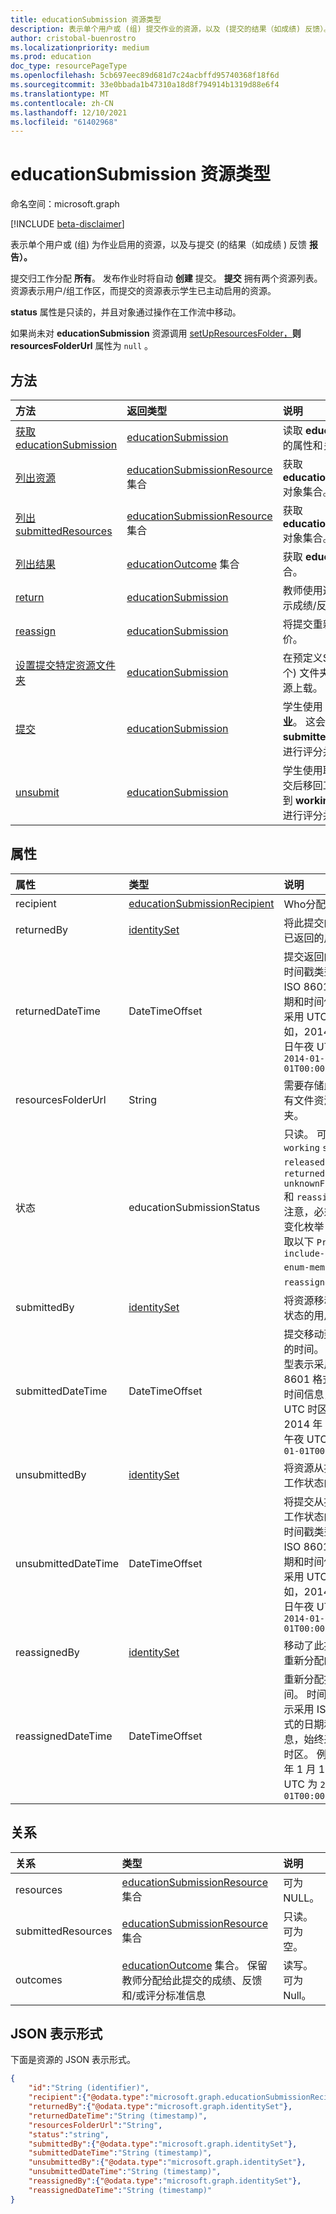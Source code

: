 ```yaml
---
title: educationSubmission 资源类型
description: 表示单个用户或 (组) 提交作业的资源，以及 (提交的结果（如成绩) 反馈）。
author: cristobal-buenrostro
ms.localizationpriority: medium
ms.prod: education
doc_type: resourcePageType
ms.openlocfilehash: 5cb697eec89d681d7c24acbffd95740368f18f6d
ms.sourcegitcommit: 33e0bbada1b47310a18d8f794914b1319d88e6f4
ms.translationtype: MT
ms.contentlocale: zh-CN
ms.lasthandoff: 12/10/2021
ms.locfileid: "61402968"
---
```

# <a name="educationsubmission-resource-type"></a>educationSubmission 资源类型

命名空间：microsoft.graph

[!INCLUDE [beta-disclaimer](../../includes/beta-disclaimer.md)]

表示单个用户或 (组) 为作业启用的资源，以及与提交 (的结果（如成绩 [](educationassignment.md)) 反馈 **报告）。**

提交归工作分配 **所有**。 发布作业时将自动 **创建** 提交。 **提交** 拥有两个资源列表。 资源表示用户/组工作区，而提交的资源表示学生已主动启用的资源。  

**status** 属性是只读的，并且对象通过操作在工作流中移动。 

如果尚未对 **educationSubmission** 资源调用 [setUpResourcesFolder，](../api/educationsubmission-setupResourcesFolder.md)**则 resourcesFolderUrl** 属性为 `null` 。

## <a name="methods"></a>方法

| 方法           | 返回类型    |说明|
|:---------------|:--------|:----------|
|[获取 educationSubmission](../api/educationsubmission-get.md) | [educationSubmission](educationsubmission.md) |读取 **educationSubmission** 对象的属性和关系。|
|[列出资源](../api/educationsubmission-list-resources.md) |[educationSubmissionResource](educationsubmissionresource.md) 集合| 获取 **educationSubmissionResource** 对象集合。|
|[列出 submittedResources](../api/educationsubmission-list-submittedresources.md) |[educationSubmissionResource](educationsubmissionresource.md) 集合| 获取 **educationSubmissionResource** 对象集合。|
|[列出结果](../api/educationsubmission-list-outcomes.md) |[educationOutcome](educationoutcome.md) 集合| 获取 **educationOutcome** 对象集合。|
|[return](../api/educationsubmission-return.md)|[educationSubmission](educationsubmission.md)|教师使用返回来指示可以向学生显示成绩/反馈。|
|[reassign](../api/educationsubmission-reassign.md)|[educationSubmission](educationsubmission.md)|将提交重新分配给学生并反馈评价。|
|[设置提交特定资源文件夹](../api/educationsubmission-setupResourcesFolder.md) |[educationSubmission](educationsubmission.md) | 在预定义SharePoint位置 (创建一个) 文件夹，以将文件作为提交资源上载。 |
|[提交](../api/educationsubmission-submit.md)|[educationSubmission](educationsubmission.md)|学生使用 submit 提交来提交 **作业**。 这会将资源复制到 **submittedResources** 文件夹中进行评分并更新状态。|
|[unsubmit](../api/educationsubmission-unsubmit.md)|[educationSubmission](educationsubmission.md)|学生使用取消提交将提交状态从提交后移回工作。 这会将资源复制到 **workingResources** 文件夹中进行评分并更新状态。|

## <a name="properties"></a>属性
| 属性     | 类型   |说明|
|:---------------|:--------|:----------|
|recipient|[educationSubmissionRecipient](educationsubmissionrecipient.md)|Who分配此提交。|
|returnedBy|[identitySet](identityset.md)|将此提交的状态移至已返回的用户。|
|returnedDateTime|DateTimeOffset|提交返回的时间。 时间戳类型表示采用 ISO 8601 格式的日期和时间信息，始终采用 UTC 时区。 例如，2014 年 1 月 1 日午夜 UTC 为 `2014-01-01T00:00:00Z`|
|resourcesFolderUrl|String|需要存储此提交的所有文件资源的文件夹。|
|状态|educationSubmissionStatus| 只读。 可能的值是 `working` `submitted` `released` ：、、、 `returned` `unknownFutureValue` 和 `reassigned` 。 请注意，必须使用此可变化枚举 (请求) 获取以下 `Prefer: include-unknown-enum-members` [值](/graph/best-practices-concept#handling-future-members-in-evolvable-enumerations) `reassigned` ： 。|
|submittedBy|[identitySet](identityset.md)|将资源移动到已提交状态的用户。|
|submittedDateTime|DateTimeOffset|提交移动到提交状态的时间。 时间戳类型表示采用 ISO 8601 格式的日期和时间信息，始终采用 UTC 时区。 例如，2014 年 1 月 1 日午夜 UTC 为 `2014-01-01T00:00:00Z`|
|unsubmittedBy|[identitySet](identityset.md)|将资源从提交移动到工作状态的用户。|
|unsubmittedDateTime|DateTimeOffset|将提交从提交移动到工作状态的时间。 时间戳类型表示采用 ISO 8601 格式的日期和时间信息，始终采用 UTC 时区。 例如，2014 年 1 月 1 日午夜 UTC 为 `2014-01-01T00:00:00Z`|
|reassignedBy|[identitySet](identityset.md)|移动了此提交状态以重新分配的用户。|
|reassignedDateTime|DateTimeOffset|重新分配提交的时间。 时间戳类型表示采用 ISO 8601 格式的日期和时间信息，始终采用 UTC 时区。 例如，2014 年 1 月 1 日午夜 UTC 为 `2014-01-01T00:00:00Z`|

## <a name="relationships"></a>关系
| 关系 | 类型   |说明|
|:---------------|:--------|:----------|
|resources|[educationSubmissionResource](educationsubmissionresource.md) 集合| 可为 NULL。|
|submittedResources|[educationSubmissionResource](educationsubmissionresource.md) 集合| 只读。可为空。|
|outcomes|[educationOutcome](educationOutcome.md) 集合。 保留教师分配给此提交的成绩、反馈和/或评分标准信息|读写。 可为 Null。|

## <a name="json-representation"></a>JSON 表示形式

下面是资源的 JSON 表示形式。

<!-- {
  "blockType": "resource",
  "keyProperty": "id",
  "optionalProperties": [

  ],
  "@odata.type": "microsoft.graph.educationSubmission"
}-->

```json
{
    "id":"String (identifier)",
    "recipient":{"@odata.type":"microsoft.graph.educationSubmissionRecipient"},
    "returnedBy":{"@odata.type":"microsoft.graph.identitySet"},
    "returnedDateTime":"String (timestamp)",
    "resourcesFolderUrl":"String",
    "status":"string",
    "submittedBy":{"@odata.type":"microsoft.graph.identitySet"},
    "submittedDateTime":"String (timestamp)",
    "unsubmittedBy":{"@odata.type":"microsoft.graph.identitySet"},
    "unsubmittedDateTime":"String (timestamp)",
    "reassignedBy":{"@odata.type":"microsoft.graph.identitySet"},
    "reassignedDateTime":"String (timestamp)"
}
```

<!-- uuid: 8fcb5dbc-d5aa-4681-8e31-b001d5168d79
2015-10-25 14:57:30 UTC -->
<!--
{
  "type": "#page.annotation",
  "description": "educationSubmission resource",
  "keywords": "",
  "section": "documentation",
  "tocPath": "",
  "suppressions": []
}
-->


